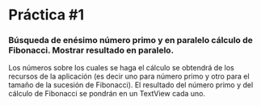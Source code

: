# Práctica #1

### Búsqueda de enésimo número primo y en paralelo cálculo de Fibonacci. Mostrar resultado en paralelo.

Los números sobre los cuales se haga el cálculo se obtendrá de los recursos de la aplicación (es decir uno para número primo y otro para el tamaño de la sucesión de Fibonacci).
El resultado del número primo y del cálculo de Fibonacci se pondrán en un TextView cada uno.

